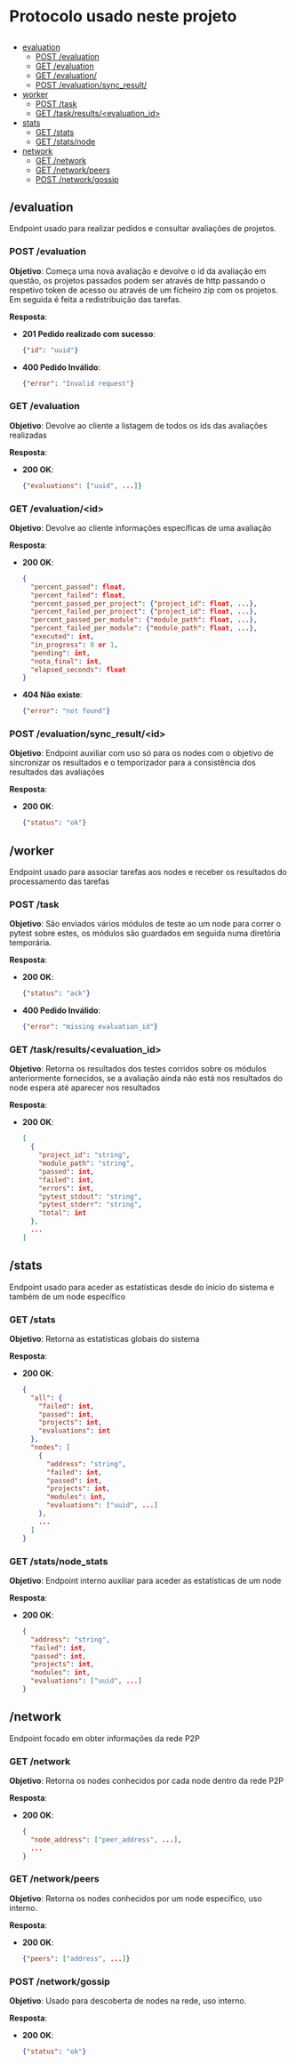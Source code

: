 # Protocolo usado neste projeto

## 
- [evaluation](#evaluation)
  - [POST /evaluation](#post-evaluation)
  - [GET /evaluation](#get-evaluation)
  - [GET /evaluation/<id>](#get-evaluationid)
  - [POST /evaluation/sync_result/<id>](#post-evaluationsync_resultid)
- [worker](#worker)
  - [POST /task](#post-task)
  - [GET /task/results/<evaluation_id>](#get-taskresultsevaluation_id)
- [stats](#stats)
  - [GET /stats](#get-stats)
  - [GET /stats/node](#get-statsnode)
- [network](#network)
  - [GET /network](#get-network)
  - [GET /network/peers](#get-networkpeers)
  - [POST /network/gossip](#post-networkgossip)

## /evaluation

Endpoint usado para realizar pedidos e consultar avaliações de projetos. 

### POST /evaluation
**Objetivo**: Começa uma nova avaliação e devolve o id da avaliação em questão, os projetos passados podem ser através de http passando o respetivo token de acesso ou através de um ficheiro zip com os projetos. Em seguida é feita a redistribuição das tarefas.

**Resposta**:
- **201 Pedido realizado com sucesso**:
  ```json
  {"id": "uuid"} 
  ```
- **400 Pedido Inválido**:
  ```json
  {"error": "Invalid request"}
  ```

### GET /evaluation
**Objetivo**: Devolve ao cliente a listagem de todos os ids das avaliações realizadas

**Resposta**:
- **200 OK**:
  ```json
  {"evaluations": ["uuid", ...]}
  ```

### GET /evaluation/<id\>
**Objetivo**: Devolve ao cliente informações específicas de uma avaliação

**Resposta**:
- **200 OK**:
  ```json
  {
    "percent_passed": float, 
    "percent_failed": float,
    "percent_passed_per_project": {"project_id": float, ...},
    "percent_failed_per_project": {"project_id": float, ...}, 
    "percent_passed_per_module": {"module_path": float, ...}, 
    "percent_failed_per_module": {"module_path": float, ...}, 
    "executed": int, 
    "in_progress": 0 or 1, 
    "pending": int, 
    "nota_final": int,
    "elapsed_seconds": float 
  }
  ```
- **404 Não existe**:
  ```json
  {"error": "not found"}
  ```

### POST /evaluation/sync_result/<id\>
**Objetivo**: Endpoint auxiliar com uso só para os nodes com o objetivo de sincronizar os resultados e o temporizador para a consistência dos resultados das avaliações

**Resposta**:
- **200 OK**:
  ```json
  {"status": "ok"}
  ```

## /worker

Endpoint usado para associar tarefas aos nodes e receber os resultados do processamento das tarefas

### POST /task
**Objetivo**: São enviados vários módulos de teste ao um node para correr o pytest sobre estes, os módulos são guardados em seguida numa diretória temporária.

**Resposta**:
- **200 OK**:
  ```json
  {"status": "ack"}
  ```
- **400 Pedido Inválido**:
  ```json
  {"error": "missing evaluation_id"}
  ```

### GET /task/results/<evaluation_id\>
**Objetivo**: Retorna os resultados dos testes corridos sobre os módulos anteriormente fornecidos, se a avaliação ainda não está nos resultados do node espera até aparecer nos resultados

**Resposta**:
- **200 OK**:
  ```json
  [
    {
      "project_id": "string",
      "module_path": "string",
      "passed": int,
      "failed": int,
      "errors": int,
      "pytest_stdout": "string",
      "pytest_stderr": "string",
      "total": int
    },
    ...
  ]
  ```

## /stats 

Endpoint usado para aceder as estatísticas desde do início do sistema e também de um node específico

### GET /stats
**Objetivo**: Retorna as estatísticas globais do sistema


**Resposta**:
- **200 OK**:
  ```json
  {
    "all": {
      "failed": int, 
      "passed": int, 
      "projects": int, 
      "evaluations": int 
    },
    "nodes": [
      {
        "address": "string",
        "failed": int,
        "passed": int,
        "projects": int,
        "modules": int,
        "evaluations": ["uuid", ...]
      },
      ...
    ]
  }
  ```

### GET /stats/node_stats
**Objetivo**: Endpoint interno auxiliar para aceder as estatísticas de um node

**Resposta**:
- **200 OK**:
  ```json
  {
    "address": "string",
    "failed": int,
    "passed": int,
    "projects": int,
    "modules": int,
    "evaluations": ["uuid", ...]
  }
  ```

## /network

Endpoint focado em obter informações da rede P2P

### GET /network
**Objetivo**: Retorna os nodes conhecidos por cada node dentro da rede P2P

**Resposta**:
- **200 OK**:
  ```json
  {
    "node_address": ["peer_address", ...],
    ...
  }
  ```


### GET /network/peers
**Objetivo**: Retorna os nodes conhecidos por um node específico, uso interno.

**Resposta**:
- **200 OK**:
  ```json
  {"peers": ["address", ...]}
  ```

### POST /network/gossip
**Objetivo**: Usado para descoberta de nodes na rede, uso interno.

**Resposta**:
- **200 OK**:
  ```json
  {"status": "ok"}
  ```